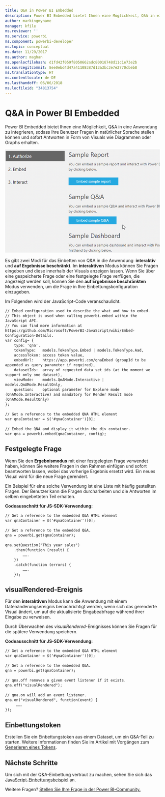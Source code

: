 ```yaml
---
title: Q&A in Power BI Embedded
description: Power BI Embedded bietet Ihnen eine Möglichkeit, Q&A in eine Anwendung zu integrieren, sodass Ihre Benutzer in natürlicher Sprache Fragen stellen können.
author: markingmyname
manager: kfile
ms.reviewer: ''
ms.service: powerbi
ms.component: powerbi-developer
ms.topic: conceptual
ms.date: 11/20/2017
ms.author: maghan
ms.openlocfilehash: d1fd42f059f8050662adc80018748d11c1e73e2b
ms.sourcegitcommit: 8ee0ebd4d47a41108387d13a3bc3e7e2770cbeb8
ms.translationtype: HT
ms.contentlocale: de-DE
ms.lasthandoff: 06/06/2018
ms.locfileid: "34813754"
---
```

# <a name="qa-in-power-bi-embedded"></a>Q&A in Power BI Embedded
Power BI Embedded bietet Ihnen eine Möglichkeit, Q&A in eine Anwendung zu integrieren, sodass Ihre Benutzer Fragen in natürlicher Sprache stellen können und sofort Antworten in Form von Visuals wie Diagrammen oder Graphs erhalten.

![Interaktive Q&A-Frage in einem eingebetteten Rahmen](media/qanda/embedded-qanda.gif)

Es gibt zwei Modi für das Einbetten von Q&A in die Anwendung: **interaktiv** und **auf Ergebnisse beschränkt**. Im **interaktiven** Modus können Sie Fragen eingeben und diese innerhalb der Visuals anzeigen lassen. Wenn Sie über eine gespeicherte Frage oder eine festgelegte Frage verfügen, die angezeigt werden soll, können Sie den **auf Ergebnisse beschränkten** Modus verwenden, um die Frage in Ihre Einbettungskonfiguration einzugeben.

Im Folgenden wird der JavaScript-Code veranschaulicht.

```
// Embed configuration used to describe the what and how to embed.
// This object is used when calling powerbi.embed within the JavaScript API.
// You can find more information at https://github.com/Microsoft/PowerBI-JavaScript/wiki/Embed-Configuration-Details.
var config= {
    type: 'qna',
    tokenType:   models.TokenType.Embed | models.TokenType.Aad,
    accessToken: access token value,
    embedUrl:    https://app.powerbi.com/qnaEmbed (groupId to be appended as query parameter if required),
    datasetIds:  array of requested data set ids (at the moment we support only one dataset),
    viewMode:    models.QnAMode.Interactive | models.QnAMode.ResultOnly,
    question:    optional parameter for Explore mode (QnAMode.Interactive) and mandatory for Render Result mode (QnAMode.ResultOnly)
};

// Get a reference to the embedded QNA HTML element
var qnaContainer = $('#qnaContainer')[0];

// Embed the QNA and display it within the div container.
var qna = powerbi.embed(qnaContainer, config);
```

## <a name="set-question"></a>Festgelegte Frage
Wenn Sie den **Ergebnismodus** mit einer festgelegten Frage verwendet haben, können Sie weitere Fragen in den Rahmen einfügen und sofort beantworten lassen, wobei das vorherige Ergebnis ersetzt wird. Ein neues Visual wird für die neue Frage gerendert.

Ein Beispiel für eine solche Verwendung ist eine Liste mit häufig gestellten Fragen. Der Benutzer kann die Fragen durcharbeiten und die Antworten im selben eingebetteten Teil erhalten.

**Codeausschnitt für JS-SDK-Verwendung:**  

```        
// Get a reference to the embedded Q&A HTML element
var qnaContainer = $('#qnaContainer')[0];

// Get a reference to the embedded Q&A.
qna = powerbi.get(qnaContainer);

qna.setQuestion("This year sales")
    .then(function (result) {
        …….
    })
    .catch(function (errors) {
        …….
    });
```

## <a name="visual-rendered-event"></a>visualRendered-Ereignis
Für den **interaktiven** Modus kann die Anwendung mit einem Datenänderungsereignis benachrichtigt werden, wenn sich das gerenderte Visual ändert, um auf die aktualisierte Eingabeabfrage während ihrer Eingabe zu verweisen.

Durch Überwachen des *visualRendered*-Ereignisses können Sie Fragen für die spätere Verwendung speichern. 

**Codeausschnitt für JS-SDK-Verwendung:**  

```
// Get a reference to the embedded Q&A HTML element
var qnaContainer = $('#qnaContainer')[0];

// Get a reference to the embedded Q&A.
qna = powerbi.get(qnaContainer);

// qna.off removes a given event listener if it exists.
qna.off("visualRendered");

// qna.on will add an event listener.
qna.on("visualRendered", function(event) {
     …….
});
```

## <a name="embed-token"></a>Einbettungstoken
Erstellen Sie ein Einbettungstoken aus einem Dataset, um ein Q&A-Teil zu starten. Weitere Informationen finden Sie im Artikel mit Vorgängen zum [Generieren eines Tokens](https://docs.microsoft.com/rest/api/power-bi/embedtoken).

## <a name="next-steps"></a>Nächste Schritte
Um sich mit der Q&A-Einbettung vertraut zu machen, sehen Sie sich das [JavaScript-Einbettungsbeispiel](https://microsoft.github.io/PowerBI-JavaScript/demo/) an.

Weitere Fragen? [Stellen Sie Ihre Frage in der Power BI-Community.](http://community.powerbi.com/)

